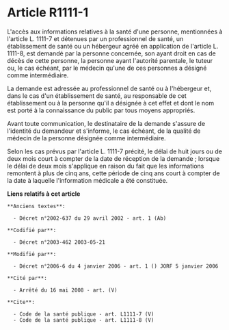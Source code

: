 # Article R1111-1

L'accès aux informations relatives à la santé d'une personne, mentionnées à l'article L. 1111-7 et détenues par un
professionnel de santé, un établissement de santé ou un hébergeur agréé en application de l'article L. 1111-8, est demandé
par la personne concernée, son ayant droit en cas de décès de cette personne, la personne ayant l'autorité parentale, le
tuteur ou, le cas échéant, par le médecin qu'une de ces personnes a désigné comme intermédiaire. 

La demande est adressée au professionnel de santé ou à l'hébergeur et, dans le cas d'un établissement de santé, au
responsable de cet établissement ou à la personne qu'il a désignée à cet effet et dont le nom est porté à la connaissance du
public par tous moyens appropriés. 

Avant toute communication, le destinataire de la demande s'assure de l'identité du demandeur et s'informe, le cas échéant, de
la qualité de médecin de la personne désignée comme intermédiaire. 

Selon les cas prévus par l'article L. 1111-7 précité, le délai de huit jours ou de deux mois court à compter de la date de
réception de la demande ; lorsque le délai de deux mois s'applique en raison du fait que les informations remontent à plus de
cinq ans, cette période de cinq ans court à compter de la date à laquelle l'information médicale a été constituée.

**Liens relatifs à cet article**

	**Anciens textes**:

	  - Décret n°2002-637 du 29 avril 2002 - art. 1 (Ab)

	**Codifié par**:

	  - Décret n°2003-462 2003-05-21

	**Modifié par**:

	  - Décret n°2006-6 du 4 janvier 2006 - art. 1 () JORF 5 janvier 2006

	**Cité par**:

	  - Arrêté du 16 mai 2008 - art. (V)

	**Cite**:

	  - Code de la santé publique - art. L1111-7 (V)
	  - Code de la santé publique - art. L1111-8 (V)
